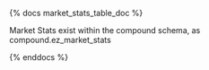 {% docs market_stats_table_doc %}

Market Stats exist within the compound schema, as compound.ez_market_stats

{% enddocs %}